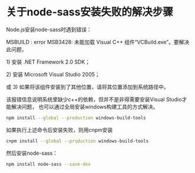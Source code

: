 # 关于node-sass安装失败的解决步骤

Node.js安装node-sass时遇到错误：

MSBUILD : error MSB3428: 未能加载 Visual C++ 组件“VCBuild.exe”。要解决此问题，

1) 安装 .NET Framework 2.0 SDK；

2) 安装 Microsoft Visual Studio 2005；

或 3) 如果将该组件安装到了其他位置，请将其位置添加到系统路径中。

该报错信息说明系统里缺少c++的依赖，但并不是非得需要安装Visual Studio才能解决问题，
也可以通过全局安装windows构建工具的方式解决。
``` bash
npm install --global --production windows-build-tools
```
如果执行上述命令后安装失败，则用cnpm安装
``` bash
cnpm install --global --production windows-build-tools  
```
然后安装node-sass：
``` bash 
npm install node-sass --save-dev
```

